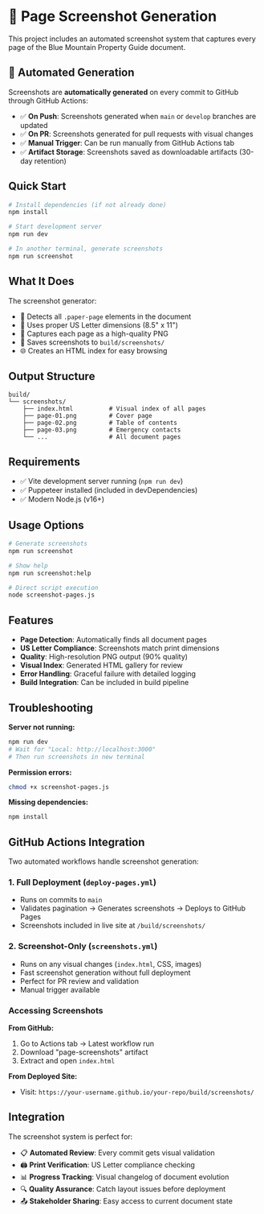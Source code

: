 # 📸 Page Screenshot Generation

This project includes an automated screenshot system that captures every page of the Blue Mountain Property Guide document.

## 🤖 Automated Generation

Screenshots are **automatically generated** on every commit to GitHub through GitHub Actions:

- ✅ **On Push**: Screenshots generated when `main` or `develop` branches are updated
- ✅ **On PR**: Screenshots generated for pull requests with visual changes
- ✅ **Manual Trigger**: Can be run manually from GitHub Actions tab
- ✅ **Artifact Storage**: Screenshots saved as downloadable artifacts (30-day retention)

## Quick Start

```bash
# Install dependencies (if not already done)
npm install

# Start development server
npm run dev

# In another terminal, generate screenshots
npm run screenshot
```

## What It Does

The screenshot generator:
- 🎯 Detects all `.paper-page` elements in the document
- 📏 Uses proper US Letter dimensions (8.5" x 11")
- 📸 Captures each page as a high-quality PNG
- 📁 Saves screenshots to `build/screenshots/`
- 🌐 Creates an HTML index for easy browsing

## Output Structure

```
build/
└── screenshots/
    ├── index.html          # Visual index of all pages
    ├── page-01.png         # Cover page
    ├── page-02.png         # Table of contents
    ├── page-03.png         # Emergency contacts
    └── ...                 # All document pages
```

## Requirements

- ✅ Vite development server running (`npm run dev`)
- ✅ Puppeteer installed (included in devDependencies)
- ✅ Modern Node.js (v16+)

## Usage Options

```bash
# Generate screenshots
npm run screenshot

# Show help
npm run screenshot:help

# Direct script execution
node screenshot-pages.js
```

## Features

- **Page Detection**: Automatically finds all document pages
- **US Letter Compliance**: Screenshots match print dimensions
- **Quality**: High-resolution PNG output (90% quality)
- **Visual Index**: Generated HTML gallery for review
- **Error Handling**: Graceful failure with detailed logging
- **Build Integration**: Can be included in build pipeline

## Troubleshooting

**Server not running:**
```bash
npm run dev
# Wait for "Local: http://localhost:3000"
# Then run screenshots in new terminal
```

**Permission errors:**
```bash
chmod +x screenshot-pages.js
```

**Missing dependencies:**
```bash
npm install
```

## GitHub Actions Integration

Two automated workflows handle screenshot generation:

### 1. Full Deployment (`deploy-pages.yml`)
- Runs on commits to `main`
- Validates pagination → Generates screenshots → Deploys to GitHub Pages
- Screenshots included in live site at `/build/screenshots/`

### 2. Screenshot-Only (`screenshots.yml`)
- Runs on any visual changes (`index.html`, CSS, images)
- Fast screenshot generation without full deployment
- Perfect for PR review and validation
- Manual trigger available

### Accessing Screenshots

**From GitHub:**
1. Go to Actions tab → Latest workflow run
2. Download "page-screenshots" artifact
3. Extract and open `index.html`

**From Deployed Site:**
- Visit: `https://your-username.github.io/your-repo/build/screenshots/`

## Integration

The screenshot system is perfect for:
- 📋 **Automated Review**: Every commit gets visual validation
- 🖨️ **Print Verification**: US Letter compliance checking  
- 📊 **Progress Tracking**: Visual changelog of document evolution
- 🔍 **Quality Assurance**: Catch layout issues before deployment
- 📤 **Stakeholder Sharing**: Easy access to current document state